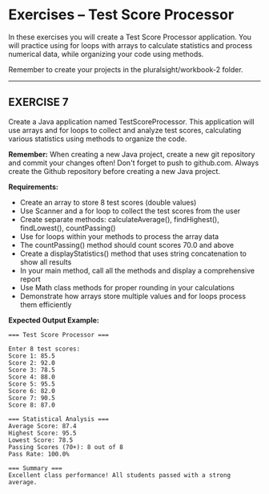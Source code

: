 # **Exercises – Test Score Processor**

In these exercises you will create a Test Score Processor application. You will practice using for loops with arrays to calculate statistics and process numerical data, while organizing your code using methods.

Remember to create your projects in the pluralsight/workbook-2 folder.

---

## **EXERCISE 7**

Create a Java application named TestScoreProcessor. This application will use arrays and for loops to collect and analyze test scores, calculating various statistics using methods to organize the code.

**Remember:** When creating a new Java project, create a new git repository and commit your changes often! Don't forget to push to github.com. Always create the Github repository before creating a new Java project.

**Requirements:**
- Create an array to store 8 test scores (double values)
- Use Scanner and a for loop to collect the test scores from the user
- Create separate methods: calculateAverage(), findHighest(), findLowest(), countPassing()
- Use for loops within your methods to process the array data
- The countPassing() method should count scores 70.0 and above
- Create a displayStatistics() method that uses string concatenation to show all results
- In your main method, call all the methods and display a comprehensive report
- Use Math class methods for proper rounding in your calculations
- Demonstrate how arrays store multiple values and for loops process them efficiently

**Expected Output Example:**
```
=== Test Score Processor ===

Enter 8 test scores:
Score 1: 85.5
Score 2: 92.0
Score 3: 78.5
Score 4: 88.0
Score 5: 95.5
Score 6: 82.0
Score 7: 90.5
Score 8: 87.0

=== Statistical Analysis ===
Average Score: 87.4
Highest Score: 95.5
Lowest Score: 78.5
Passing Scores (70+): 8 out of 8
Pass Rate: 100.0%

=== Summary ===
Excellent class performance! All students passed with a strong average.
```